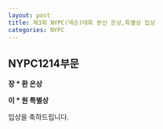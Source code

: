 ```yaml
---
layout: post
title: 제3회 NYPC(넥슨)대회 본선 은상,특별상 입상
categories: NYPC
---
```


## NYPC1214부문

**장 * 환 은상**

**이 * 원 특별상**

입상을 축하드립니다.
